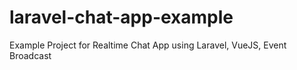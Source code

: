 # laravel-chat-app-example
Example Project for Realtime Chat App using Laravel, VueJS, Event Broadcast 
